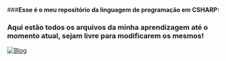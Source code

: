 ###__Esse é o meu repositório da linguagem de programação em CSHARP:__
### Aqui estão todos os arquivos da minha aprendizagem até o momento atual, sejam livre para modificarem os mesmos!
[![Blog](https://img.shields.io/badge/C%23-239120?style=for-the-badge&logo=c-sharp&logoColor=white)]()
